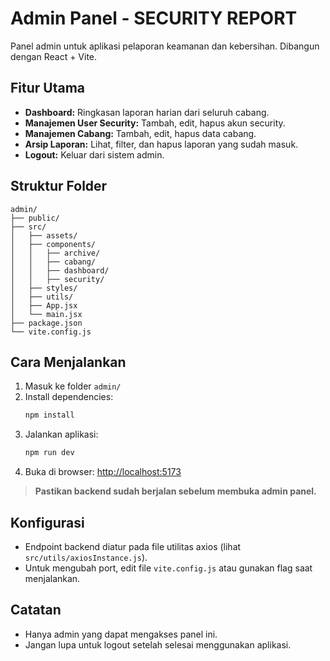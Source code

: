 # Admin Panel - SECURITY REPORT

Panel admin untuk aplikasi pelaporan keamanan dan kebersihan. Dibangun dengan React + Vite.

## Fitur Utama

- **Dashboard:** Ringkasan laporan harian dari seluruh cabang.
- **Manajemen User Security:** Tambah, edit, hapus akun security.
- **Manajemen Cabang:** Tambah, edit, hapus data cabang.
- **Arsip Laporan:** Lihat, filter, dan hapus laporan yang sudah masuk.
- **Logout:** Keluar dari sistem admin.

## Struktur Folder

```
admin/
├── public/
├── src/
│   ├── assets/
│   ├── components/
│   │   ├── archive/
│   │   ├── cabang/
│   │   ├── dashboard/
│   │   ├── security/
│   ├── styles/
│   ├── utils/
│   ├── App.jsx
│   └── main.jsx
├── package.json
└── vite.config.js
```

## Cara Menjalankan

1. Masuk ke folder `admin/`
2. Install dependencies:
   ```sh
   npm install
   ```
3. Jalankan aplikasi:
   ```sh
   npm run dev
   ```
4. Buka di browser: [http://localhost:5173](http://localhost:5173)

> **Pastikan backend sudah berjalan sebelum membuka admin panel.**

## Konfigurasi

- Endpoint backend diatur pada file utilitas axios (lihat `src/utils/axiosInstance.js`).
- Untuk mengubah port, edit file `vite.config.js` atau gunakan flag saat menjalankan.

## Catatan

- Hanya admin yang dapat mengakses panel ini.
- Jangan lupa untuk logout setelah selesai menggunakan aplikasi.